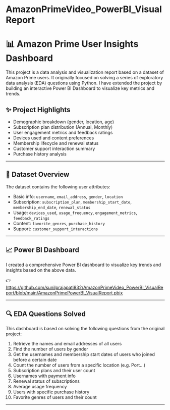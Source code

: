 # AmazonPrimeVideo_PowerBI_VisualReport

# 📊 Amazon Prime User Insights Dashboard

This project is a data analysis and visualization report based on a dataset of Amazon Prime users. It originally focused on solving a series of exploratory data analysis (EDA) questions using Python. I have extended the project by building an interactive Power BI Dashboard to visualize key metrics and trends.

## ✨ Project Highlights

- Demographic breakdown (gender, location, age)
- Subscription plan distribution (Annual, Monthly)
- User engagement metrics and feedback ratings
- Devices used and content preferences
- Membership lifecycle and renewal status
- Customer support interaction summary
- Purchase history analysis

---

## 📁 Dataset Overview

The dataset contains the following user attributes:

- Basic info: `username`, `email_address`, `gender`, `location`
- Subscription: `subscription_plan`, `membership_start_date`, `membership_end_date`, `renewal_status`
- Usage: `devices_used`, `usage_frequency`, `engagement_metrics`, `feedback_ratings`
- Content: `favorite_genres`, `purchase_history`
- Support: `customer_support_interactions`

---

## 📈 Power BI Dashboard

I created a comprehensive Power BI dashboard to visualize key trends and insights based on the above data.

👉 https://github.com/sunilprajapati832/AmazonPrimeVideo_PowerBI_VisualReport/blob/main/AmazonPrimePowerBI_VisualReport.pbix

---

## 🔍 EDA Questions Solved

This dashboard is based on solving the following questions from the original project:

1. Retrieve the names and email addresses of all users  
2. Find the number of users by gender  
3. Get the usernames and membership start dates of users who joined before a certain date  
4. Count the number of users from a specific location (e.g. Port...)  
5. Subscription plans and their user count  
6. Usernames with payment info  
7. Renewal status of subscriptions  
8. Average usage frequency  
9. Users with specific purchase history  
10. Favorite genres of users and their count  

---



